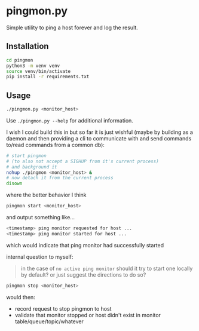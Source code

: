 # pingmon.py

Simple utility to ping a host forever and log the result.

## Installation

```sh
cd pingmon
python3 -m venv venv
source venv/bin/activate
pip install -r requirements.txt
```

## Usage

```sh
./pingmon.py <monitor_host>
```

Use `./pingmon.py --help` for additional information.

I wish I could build this in but so far it is just wishful (maybe by building as a daemon and then providing a cli to communicate with and send commands to/read commands from a common db):

```sh
# start pingmon
# (to also not accept a SIGHUP from it's current process)
# and background it
nohup ./pingmon <monitor_host> &
# now detach it from the current process
disown
```

where the better behavior I think

```sh
pingmon start <monitor_host>
```

and output something like...

```sh
<timestamp> ping monitor requested for host ...
<timestamp> ping monitor started for host ...
```

which would indicate that ping monitor had successfully started

internal question to myself:

> in the case of `no active ping monitor` should it try to start one locally by default? or just suggest the directions to do so?

```sh
pingmon stop <monitor_host>
```

would then:

* record request to stop pingmon to host
* validate that monitor stopped or host didn't exist in monitor table/queue/topic/whatever
